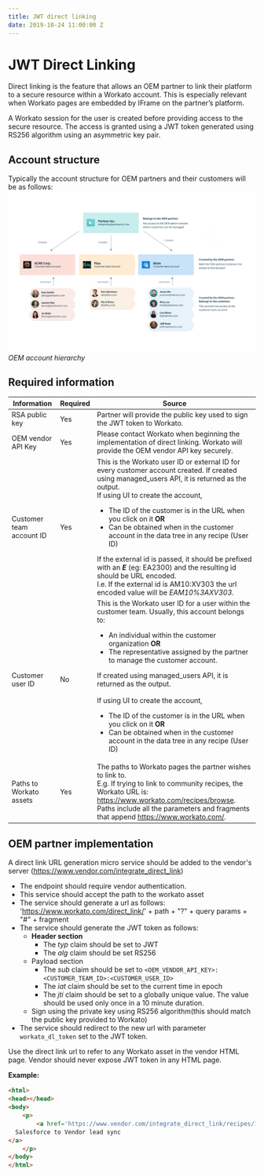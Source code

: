 ```yaml
---
title: JWT direct linking
date: 2019-10-24 11:00:00 Z
---
```


# JWT Direct Linking

Direct linking is the feature that allows an OEM partner to link their platform to a secure resource within a Workato account. This is especially relevant when Workato pages are embedded by IFrame on the partner’s platform.

A Workato session for the user is created before providing access to the secure resource. The access is granted using a JWT token generated using RS256 algorithm using an asymmetric key pair.

## Account structure

Typically the account structure for OEM partners and their customers will be as follows:
![OEM team structure](/assets/images/connectors/oem/oem-account-heirarchy.png)
*OEM account hierarchy*

## Required information
| **Information** | **Required** | **Source** |
|--|--|--|
| RSA public key | Yes | Partner will provide the public key used to sign the JWT token to Workato. |
| OEM vendor API Key | Yes | Please contact Workato when beginning the implementation of direct linking. Workato will provide the OEM vendor API key securely. |
| Customer team account ID | Yes | This is the Workato user ID or external ID for every customer account created. If created using managed_users API, it is returned as the output. </br> If using UI to create the account, <ul><li>The ID of the customer is  in the URL when you click on it **OR** </li><li> Can be obtained when in the customer account in the data tree in any recipe (User ID) </li></ul> If the external id is passed, it should be prefixed with an **_E_** (eg: EA2300) and the resulting id should be URL encoded. </br> I.e. If the external id is AM10:XV303 the url encoded value will be _EAM10%3AXV303_. |
| Customer user ID | No | This is the Workato user ID for a user within the customer team. Usually, this account belongs to: <ul><li> An individual within the customer organization **OR** </li><li> The representative assigned by the partner to manage the customer account.</li></ul>  If created using managed_users API, it is returned as the output. </br></br> If using UI to create the account, <ul><li> The ID of the customer is in the URL when you click on it **OR** </li><li> Can be obtained when in the customer account in the data tree in any recipe (User ID) |
| Paths to Workato assets | Yes | The paths to Workato pages the partner wishes to link to. </br> E.g. If trying to link to community recipes, the Workato URL is: https://www.workato.com/recipes/browse. </br> Paths include all the parameters and fragments that append https://www.workato.com/. |

## OEM partner implementation

A direct link URL generation micro service should be added to the vendor's server (https://www.vendor.com/integrate_direct_link)
- The endpoint should require vendor authentication.
- This service should accept the path to the workato asset
- The service should generate a url as follows:
  'https://www.workato.com/direct_link/'  + path + "?" + query params + "#" + fragment
- The service should generate the JWT token as follows:
  - **Header section**
    - The _typ_ claim should be set to JWT
    - The _alg_ claim should be set RS256
  - Payload section
    - The _sub_ claim should be set to `<OEM_VENDOR_API_KEY>:<CUSTOMER_TEAM_ID>:<CUSTOMER_USER_ID>`
    - The _iat_ claim should be set to the current time in epoch
    - The _jti_ claim should be set to a globally unique value. The value should be used only once in a 10 minute duration.
  - Sign using the private key using RS256 algorithm(this should match the public key provided to Workato)
- The service should redirect to the new url with parameter `workato_dl_token` set to the JWT token.

Use the direct link url to refer to any Workato asset in the vendor HTML page. Vendor should never expose JWT token in any HTML page.

**Example:**
```html
<html>
<head></head>
<body>
	<p>
		<a href='https://www.vendor.com/integrate_direct_link/recipes/1' target=_blank>
  Salesforce to Vendor lead sync
</a>
	</p>
</body>
</html>
```
